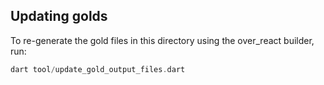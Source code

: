 ## Updating golds

To re-generate the gold files in this directory using the over_react builder, run:
```dart
dart tool/update_gold_output_files.dart
```
